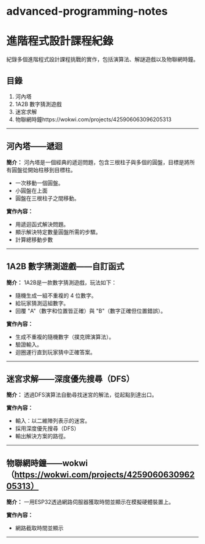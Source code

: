 # advanced-programming-notes
# 進階程式設計課程紀錄

紀錄多個進階程式設計課程挑戰的實作，包括演算法、解謎遊戲以及物聯網時鐘。

## 目錄
1. 河內塔
2. 1A2B 數字猜測遊戲
3. 迷宮求解
4. 物聯網時鐘https://wokwi.com/projects/425906063096205313

---

## 河內塔——遞迴
**簡介：**
河內塔是一個經典的遞迴問題，包含三根柱子與多個的圓盤，目標是將所有圓盤從開始柱移到目標柱。
- 一次移動一個圓盤。
- 小圓盤在上面
- 圓盤在三根柱子之間移動。

**實作內容：**
- 用遞迴函式解決問題。
- 顯示解決特定數量圓盤所需的步驟。
- 計算總移動步數

---

## 1A2B 數字猜測遊戲——自訂函式
**簡介：**
1A2B是一款數字猜測遊戲，玩法如下：
- 隨機生成一組不重複的 4 位數字。
- 給玩家猜測這組數字。
- 回覆 "A"（數字和位置皆正確）與 "B"（數字正確但位置錯誤）。

**實作內容：**
- 生成不重複的隨機數字（撲克牌演算法）。
- 驗證輸入。
- 迴圈運行直到玩家猜中正確答案。

---

## 迷宮求解——深度優先搜尋（DFS）
**簡介：**
透過DFS演算法自動尋找迷宮的解法，從起點到達出口。

**實作內容：**
- 輸入：以二維陣列表示的迷宮。
- 採用深度優先搜尋（DFS）
- 輸出解決方案的路徑。

---

## 物聯網時鐘——wokwi（https://wokwi.com/projects/425906063096205313）
**簡介：**
一用ESP32透過網路伺服器獲取時間並顯示在模擬硬體裝置上。

**實作內容：**
- 網路截取時間並顯示

---


